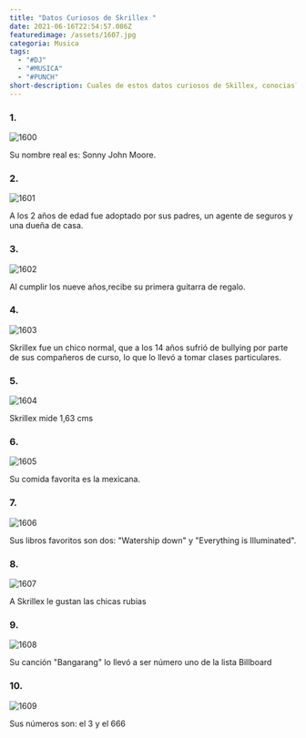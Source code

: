 ```yaml
---
title: "Datos Curiosos de Skrillex "
date: 2021-06-16T22:54:57.086Z
featuredimage: /assets/1607.jpg
categoria: Musica
tags:
  - "#DJ"
  - "#MUSICA"
  - "#PUNCH"
short-description: Cuales de estos datos curiosos de Skillex, conocias?
---
```

### 1.

![1600](/assets/1600.jpg "1600")

Su nombre real es: Sonny John Moore.

### 2.

![1601](/assets/1601.jpg "1601")

A los 2 años de edad fue adoptado por sus padres, un agente de seguros y una dueña de casa.

### 3.

![1602](/assets/1602.jpg "1602")

Al cumplir los nueve años,recibe su primera guitarra de regalo.

### 4.

![1603](/assets/1603.jpg "1603")

Skrillex fue un chico normal, que a los 14 años sufrió de bullying por parte de sus compañeros de curso, lo que lo llevó a tomar clases particulares.

### 5.

![1604](/assets/1604.jpg "1604")

Skrillex mide 1,63 cms

### 6.

![1605](/assets/1605.jpg "1605")

Su comida favorita es la mexicana.

### 7.

![1606](/assets/1606.jpg "1606")

Sus libros favoritos son dos: "Watership down" y "Everything is Illuminated".

### 8.

![1607](/assets/1607.jpg "1607")

A Skrillex le gustan las chicas rubias

### 9.

![1608](/assets/16088.jpg "1608")

Su canción "Bangarang" lo llevó a ser número uno de la lista Billboard

### 10.

![1609](/assets/1609.jpg "1609")

Sus números son: el 3 y el 666